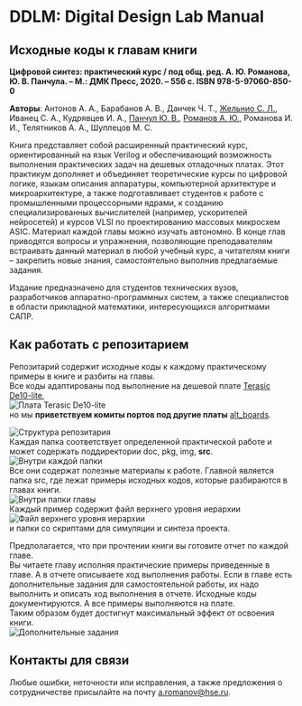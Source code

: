 # DDLM: Digital Design Lab Manual
    
## Исходные коды к главам книги      
**Цифровой синтез: практический курс / под общ. ред. А. Ю. Романова, Ю. В. Панчула. – М.: ДМК Пресс, 2020. – 556 с.
ISBN 978-5-97060-850-0**    
    
**Авторы**: Антонов А. А., Барабанов А. В., Данчек Ч. Т., [Жельнио С. Л.](https://github.com/zhelnio "zhelnio"), Иванец С. А., Кудрявцев И. А., [Панчул Ю. В.](https://github.com/yuri-panchul "yuri-panchul"), [Романов А. Ю.](https://github.com/RomeoMe5 "RomeoMe5"), Романова И. И., Телятников А. А., Шуплецов М. С.   

Книга представляет собой расширенный практический курс, ориентированный на язык Verilog и обеспечивающий возможность выполнения практических задач на дешевых отладочных платах. Этот практикум дополняет и объединяет теоретические курсы по цифровой логике, языкам описания аппаратуры, компьютерной архитектуре и микроархитектуре, а также подготавливает студентов к работе с промышленными процессорными ядрами, к созданию специализированных вычислителей (например, ускорителей нейросетей) и курсов VLSI по проектированию массовых микросхем
ASIC. Материал каждой главы можно изучать автономно. В конце глав приводятся вопросы и упражнения, позволяющие преподавателям встраивать
данный материал в любой учебный курс, а читателям книги – закрепить новые знания, самостоятельно выполнив предлагаемые задания.     
    
Издание предназначено для студентов технических вузов, разработчиков аппаратно-программных систем, а также специалистов в области прикладной математики, интересующихся алгоритмами САПР.
        
## Как работать с репозитарием
        
Репозитарий содержит исходные коды к каждому практическому примеры в книге и разбиты на главы.      
Все коды адаптированы под выполнение на дешевой плате [Terasic De10-lite](https://www.terasic.com.tw/cgi-bin/page/archive.pl?Language=English&No=1021),     
![Плата Terasic De10-lite](https://github.com/RomeoMe5/DDLM/blob/master/img/de10-lite.png)      
но мы **приветствуем комиты портов под другие платы** [alt_boards](https://github.com/RomeoMe5/DDLM/tree/master/alt_boards "Альтернативные платы").         

![Структура репозитария](https://github.com/RomeoMe5/DDLM/blob/master/img/repo_tree.png)       
Каждая папка соответствует определенной практической работе и может содержать поддиректории doc, pkg, img, **src**.         
![Внутри каждой папки](https://github.com/RomeoMe5/DDLM/blob/master/img/repo_dir.png)      
Все они содержат полезные материалы к работе. Главной является папка src, где лежат примеры исходных кодов, которые разбираются в главах книги.     
![Внутри папки главы](https://github.com/RomeoMe5/DDLM/blob/master/img/repo_lab4_tree.png)      
Каждый пример содержит файл верхнего уровня иерархии        
![Файл верхнего уровня иерархии](https://github.com/RomeoMe5/DDLM/blob/master/img/repo_lab4_top_level_entity.png)       
и папки со скриптами для симуляции и синтеза проекта.       

Предполагается, что при прочтении книги вы готовите отчет по каждой главе.      
Вы читаете главу исполняя практические примеры приведенные в главе. А в отчете описываете ход выполнения работы. Если в главе есть дополнительные задания для самостоятельной работы, их надо выполнить и описать ход выполнения в отчете.  Исходные коды документируются. А все примеры выполняются на плате.           
Таким образом будет достигнут максимальный эффект от освоения книги.        
![Дополнительные задания](https://github.com/RomeoMe5/DDLM/blob/master/img/repo_dop_zad.png)
        
## Контакты для связи
Любые ошибки, неточности или исправления, а также предложения о сотрудничестве присылайте на почту [a.romanov@hse.ru](https://github.com/RomeoMe5 "Александр Романов").

